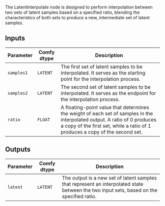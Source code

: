 
The LatentInterpolate node is designed to perform interpolation between two sets of latent samples based on a specified ratio, blending the characteristics of both sets to produce a new, intermediate set of latent samples.

## Inputs

| Parameter    | Comfy dtype | Description |
|--------------|-------------|-------------|
| `samples1`   | `LATENT`    | The first set of latent samples to be interpolated. It serves as the starting point for the interpolation process. |
| `samples2`   | `LATENT`    | The second set of latent samples to be interpolated. It serves as the endpoint for the interpolation process. |
| `ratio`      | `FLOAT`     | A floating-point value that determines the weight of each set of samples in the interpolated output. A ratio of 0 produces a copy of the first set, while a ratio of 1 produces a copy of the second set. |

## Outputs

| Parameter | Comfy dtype | Description |
|-----------|-------------|-------------|
| `latent`  | `LATENT`    | The output is a new set of latent samples that represent an interpolated state between the two input sets, based on the specified ratio. |
